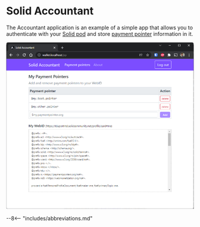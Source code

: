 # Solid Accountant

The Accountant application is an example of a simple app that allows you to authenticate with your [Solid pod](https://solidproject.org/users/get-a-pod) and store [payment pointer](https://paymentpointers.org/) information in it.

![](../assets/img/accountant.png)

--8<-- "includes/abbreviations.md"